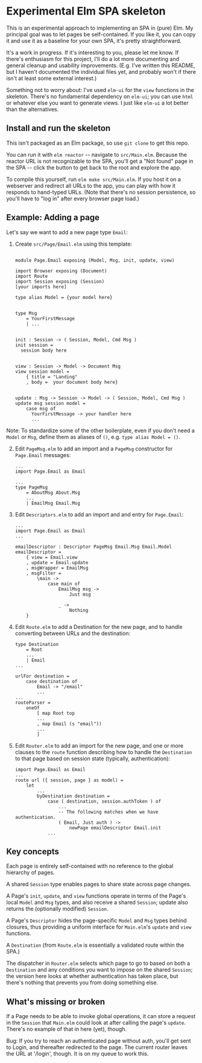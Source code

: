 # Experimental Elm SPA skeleton

This is an experimental approach to implementing an SPA in (pure) Elm.   My principal goal was to let pages be self-contained.  If you like it, you can copy it and use it as a baseline for your own SPA, it's pretty straightforward.

It's a work in progress.  If it's interesting to you, please let me know.  If there's enthusiasm for this project, I'll do a lot more documenting and general cleanup and usability improvements.  (E.g. I've written this README, but I haven't documented the individual files yet, and probably won't if there isn't at least some external interest.)

Something not to worry about:  I've used `elm-ui` for the `view` functions in the skeleton.  There's no fundamental dependency on `elm-ui`; you can use `html` or whatever else you want to generate views.  I just like `elm-ui` a lot better than the alternatives.


## Install and run the skeleton

This isn't packaged as an Elm package, so use `git clone` to get this repo.  

You can run it with `elm reactor` -- navigate to `src/Main.elm`.  Because the reactor URL is not recognizable to the SPA, you'll get a "Not found" page in the SPA -- click the button to get back to the root and explore the app.

To compile this yourself, run `elm make src/Main.elm`.   If you host it on a webserver and redirect all URLs to the app, you can play with how it responds to hand-typed URLs. (Note that there's no session persistence, so you'll have to "log in" after every browser page load.)


## Example: Adding a page

Let's say we want to add a new page type `Email`:
1. Create `src/Page/Email.elm` using this template:
   ```
   
   module Page.Email exposing (Model, Msg, init, update, view)
   
   import Browser exposing (Document)
   import Route
   import Session exposing (Session)
   [your imports here]
   
   type alias Model = {your model here}
   
   
   type Msg
       = YourFirstMessage
       | ...
   
   
   init : Session -> ( Session, Model, Cmd Msg )
   init session =
     session body here
   
   
   view : Session -> Model -> Document Msg
   view session model =
       { title = "Landing"
       , body =  your document body here}
   
   
   update : Msg -> Session -> Model -> ( Session, Model, Cmd Msg )
   update msg session model =
       case msg of
         YourFirstMessage -> your handler here
         ...
   ```

  Note: To standardize some of the other boilerplate, even if you don't need a `Model` or `Msg`, define them as aliases of `()`, e.g. `type alias Model = ()`.

2. Edit `PageMsg.elm` to add an import and a `PageMsg` constructor for `Page.Email` messages:
   ```
   ...
   import Page.Email as Email

   ...
   type PageMsg
       = AboutMsg About.Msg
       ...
       | EmailMsg Email.Msg
   ```

3. Edit `Descriptors.elm` to add an import and and entry for `Page.Email`:
   ```
   ...
   import Page.Email as Email
   ...

   emailDescriptor : Descriptor PageMsg Email.Msg Email.Model
   emailDescriptor =
       { view = Email.view
       , update = Email.update
       , msgWrapper = EmailMsg
       , msgFilter =
           \main ->
               case main of
                   EmailMsg msg ->
                       Just msg
   
                   _ ->
                       Nothing
       }
   ```

4. Edit `Route.elm` to add a Destination for the new page, and to handle converting between URLs and the destination:
   ```
   type Destination
       = Root
       ...
       | Email   
   ...   

   urlFor destination =
       case destination of
           Email -> "/email" 
           ... 
   ...
   routeParser =
       oneOf
           [ map Root top
           ...
           , map Email (s "email"))
           ...
           ]
   ```
   
5. Edit `Router.elm` to add an import for the new page, and one or more clauses to the `route` function describing how to handle the `Destination` to that page based on session state (typically, authentication):
   ```
   import Page.Email as Email
   ...
   route url ({ session, page } as model) =
       let
           ...
           byDestination destination =
               case ( destination, session.authToken ) of
                   ... 
                   -- The following matches when we have authentication.
                   ( Email, Just auth ) ->
                       newPage emailDescriptor Email.init
               ... 
   ```


## Key concepts

Each page is entirely self-contained with no reference to the global hierarchy of pages.

A shared `Session` type enables pages to share state across page changes.

A Page's `init`, `update`, and `view` functions operate in terms of the Page's local `Model` and `Msg` types, and also receive a shared `Session`; update also returns the (optionally modified) `Session`.

A Page's `Descriptor` hides the page-specific `Model` and `Msg` types behind closures, thus providing a uniform interface for `Main.elm`'s `update` and `view` functions.

A `Destination` (from `Route.elm` is essentially a validated route within the SPA.)

The dispatcher in `Router.elm` selects which page to go to based on both a `Destination` and any conditions you want to impose on the shared `Session`; the version here looks at whether authentication has taken place, but there's nothing that prevents you from doing something else.

## What's missing or broken

If a Page needs to be able to invoke global operations, it can store a request in the `Session` that `Main.elm` could look at after calling the page's `update`.  There's no example of that in here (yet), though.

Bug:  If you try to reach an authenticated page without auth, you'll get sent to Login, and thereafter redirected to the page.  The current router leaves the URL at '/login', though.  It is on my queue to work this.